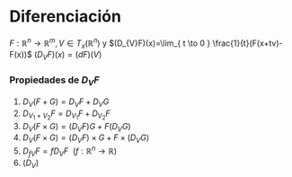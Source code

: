 # Diferenciación
$F:\mathbb{R}^n\to \mathbb{R}^m,V\in T_{x}(\mathbb{R}^n)$ y $(D_{V}F)(x)=\lim_{ t \to 0 } \frac{1}{t}(F(x+tv)-F(x))$
$(D_{V}F)(x)=(dF)(V)$

### Propiedades de $D_{V}F$
1. $D_{V}(F+G)=D_{V}F+D_{V}G$
2. $D_{V_{1}+V_{2}}F=D_{V_{1}}F+D_{V_{2}}F$
3. $D_{V}(F\times G)=(D_{V}F)G+F(D_{V}G)$
4. $D_{V}(F\times G)=(D_{V}F)\times G+F\times(D_{V}G)$
5. $D_{fV}F=fD_{V}F \ \ (f:\mathbb{R}^n\to\mathbb{R})$
6. $(D_{V})$
